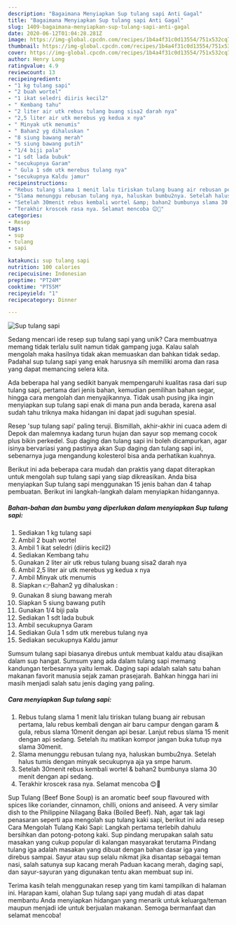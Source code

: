 ```yaml
---
description: "Bagaimana Menyiapkan Sup tulang sapi Anti Gagal"
title: "Bagaimana Menyiapkan Sup tulang sapi Anti Gagal"
slug: 1409-bagaimana-menyiapkan-sup-tulang-sapi-anti-gagal
date: 2020-06-12T01:04:28.281Z
image: https://img-global.cpcdn.com/recipes/1b4a4f31c0d13554/751x532cq70/sup-tulang-sapi-foto-resep-utama.jpg
thumbnail: https://img-global.cpcdn.com/recipes/1b4a4f31c0d13554/751x532cq70/sup-tulang-sapi-foto-resep-utama.jpg
cover: https://img-global.cpcdn.com/recipes/1b4a4f31c0d13554/751x532cq70/sup-tulang-sapi-foto-resep-utama.jpg
author: Henry Long
ratingvalue: 4.9
reviewcount: 13
recipeingredient:
- "1 kg tulang sapi"
- "2 buah wortel"
- "1 ikat seledri diiris kecil2"
- " Kembang tahu"
- "2 liter air utk rebus tulang buang sisa2 darah nya"
- "2,5 liter air utk merebus yg kedua x nya"
- " Minyak utk menumis"
- " Bahan2 yg dihaluskan "
- "8 siung bawang merah"
- "5 siung bawang putih"
- "1/4 biji pala"
- "1 sdt lada bubuk"
- "secukupnya Garam"
- " Gula 1 sdm utk merebus tulang nya"
- "secukupnya Kaldu jamur"
recipeinstructions:
- "Rebus tulang slama 1 menit lalu tiriskan tulang buang air rebusan pertama, lalu rebus kembali dengan air baru campur dengan garam &amp; gula, rebus slama 10menit dengan api besar. Lanjut rebus slama 15 menit dengan api sedang. Setelah itu matikan kompor jangan buka tutup nya slama 30menit."
- "Slama menunggu rebusan tulang nya, haluskan bumbu2nya. Setelah halus tumis dengan minyak secukupnya aja ya smpe harum."
- "Setelah 30menit rebus kembali wortel &amp; bahan2 bumbunya slama 30 menit dengan api sedang."
- "Terakhir kroscek rasa nya. Selamat mencoba 😊🙏"
categories:
- Resep
tags:
- sup
- tulang
- sapi

katakunci: sup tulang sapi 
nutrition: 100 calories
recipecuisine: Indonesian
preptime: "PT24M"
cooktime: "PT55M"
recipeyield: "1"
recipecategory: Dinner

---
```



![Sup tulang sapi](https://img-global.cpcdn.com/recipes/1b4a4f31c0d13554/751x532cq70/sup-tulang-sapi-foto-resep-utama.jpg)

Sedang mencari ide resep sup tulang sapi yang unik? Cara membuatnya memang tidak terlalu sulit namun tidak gampang juga. Kalau salah mengolah maka hasilnya tidak akan memuaskan dan bahkan tidak sedap. Padahal sup tulang sapi yang enak harusnya sih memiliki aroma dan rasa yang dapat memancing selera kita.

Ada beberapa hal yang sedikit banyak mempengaruhi kualitas rasa dari sup tulang sapi, pertama dari jenis bahan, kemudian pemilihan bahan segar, hingga cara mengolah dan menyajikannya. Tidak usah pusing jika ingin menyiapkan sup tulang sapi enak di mana pun anda berada, karena asal sudah tahu triknya maka hidangan ini dapat jadi suguhan spesial.

Resep &#39;sup tulang sapi&#39; paling teruji. Bismillah, akhir-akhir ini cuaca adem di Depok dan malemnya kadang turun hujan dan sayur sop memang cocok plus bikin perkedel. Sup daging dan tulang sapi ini boleh dicampurkan, agar isinya bervariasi yang pastinya akan Sup daging dan tulang sapi ini, sebenarnya juga mengandung kolesterol bisa anda perhatikan kuahnya.


Berikut ini ada beberapa cara mudah dan praktis yang dapat diterapkan untuk mengolah sup tulang sapi yang siap dikreasikan. Anda bisa menyiapkan Sup tulang sapi menggunakan 15 jenis bahan dan 4 tahap pembuatan. Berikut ini langkah-langkah dalam menyiapkan hidangannya.

<!--inarticleads1-->

##### Bahan-bahan dan bumbu yang diperlukan dalam menyiapkan Sup tulang sapi:

1. Sediakan 1 kg tulang sapi
1. Ambil 2 buah wortel
1. Ambil 1 ikat seledri (diiris kecil2)
1. Sediakan  Kembang tahu
1. Gunakan 2 liter air utk rebus tulang buang sisa2 darah nya
1. Ambil 2,5 liter air utk merebus yg kedua x nya
1. Ambil  Minyak utk menumis
1. Siapkan  👉Bahan2 yg dihaluskan :
1. Gunakan 8 siung bawang merah
1. Siapkan 5 siung bawang putih
1. Gunakan 1/4 biji pala
1. Sediakan 1 sdt lada bubuk
1. Ambil secukupnya Garam
1. Sediakan  Gula 1 sdm utk merebus tulang nya
1. Sediakan secukupnya Kaldu jamur


Sumsum tulang sapi biasanya direbus untuk membuat kaldu atau disajikan dalam sup hangat. Sumsum yang ada dalam tulang sapi memang kandungan terbesarnya yaitu lemak. Daging sapi adalah salah satu bahan makanan favorit manusia sejak zaman prasejarah. Bahkan hingga hari ini masih menjadi salah satu jenis daging yang paling. 

<!--inarticleads2-->

##### Cara menyiapkan Sup tulang sapi:

1. Rebus tulang slama 1 menit lalu tiriskan tulang buang air rebusan pertama, lalu rebus kembali dengan air baru campur dengan garam &amp; gula, rebus slama 10menit dengan api besar. Lanjut rebus slama 15 menit dengan api sedang. Setelah itu matikan kompor jangan buka tutup nya slama 30menit.
1. Slama menunggu rebusan tulang nya, haluskan bumbu2nya. Setelah halus tumis dengan minyak secukupnya aja ya smpe harum.
1. Setelah 30menit rebus kembali wortel &amp; bahan2 bumbunya slama 30 menit dengan api sedang.
1. Terakhir kroscek rasa nya. Selamat mencoba 😊🙏


Sup Tulang (Beef Bone Soup) is an aromatic beef soup flavoured with spices like coriander, cinnamon, chilli, onions and aniseed. A very similar dish to the Philippine Nilagang Baka (Boiled Beef). Nah, agar tak lagi penasaran seperti apa mengolah sup tulang kaki sapi, berikut ini ada resep Cara Mengolah Tulang Kaki Sapi: Langkah pertama terlebih dahulu bersihkan dan potong-potong kaki. Sup pindang merupakan salah satu masakan yang cukup popular di kalangan masyarakat terutama Pindang tulang iga adalah masakan yang dibuat dengan bahan dasar iga yang direbus sampai. Sayur atau sup selalu nikmat jika disantap sebagai teman nasi, salah satunya sup kacang merah Paduan kacang merah, daging sapi, dan sayur-sayuran yang digunakan tentu akan membuat sup ini. 

Terima kasih telah menggunakan resep yang tim kami tampilkan di halaman ini. Harapan kami, olahan Sup tulang sapi yang mudah di atas dapat membantu Anda menyiapkan hidangan yang menarik untuk keluarga/teman maupun menjadi ide untuk berjualan makanan. Semoga bermanfaat dan selamat mencoba!
